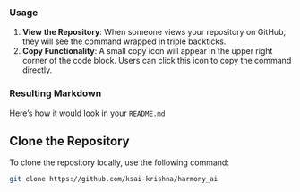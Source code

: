 
### Usage

1. **View the Repository**: When someone views your repository on GitHub, they will see the command wrapped in triple backticks.
2. **Copy Functionality**: A small copy icon will appear in the upper right corner of the code block. Users can click this icon to copy the command directly.

### Resulting Markdown

Here’s how it would look in your `README.md`

## Clone the Repository

To clone the repository locally, use the following command:

```bash
git clone https://github.com/ksai-krishna/harmony_ai
```
